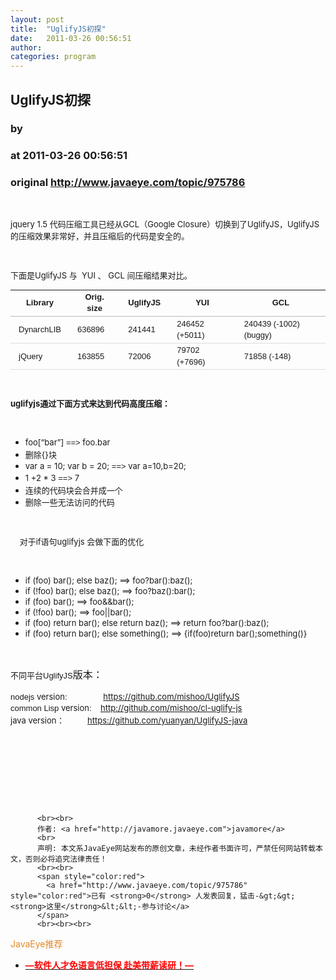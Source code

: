 ```yaml
---
layout: post
title:  "UglifyJS初探"
date:   2011-03-26 00:56:51
author: 
categories: program
---
```


## UglifyJS初探
### by 
### at 2011-03-26 00:56:51
### original <http://www.javaeye.com/topic/975786>

<p><span style="font-size:small"><span style="font-size:small"><br></span></span></p>
<p><span style="font-size:small"><span style="font-size:small">jquery 1.5 代码压缩工具已经从GCL（Google Closure）切换到了UglifyJS，UglifyJS的压缩效果非常好，并且压缩后的代码是安全的。</span></span></p>
<p><span style="font-size:small"><span style="font-size:small"><br></span></span></p>
<p><span style="font-size:small"><span style="font-size:small">下面是UglifyJS 与  YUI 、 GCL 间压缩结果对比。</span></span></p>
<p><span style="font-family:helvetica,arial,freesans,clean,sans-serif;font-size:13px;line-height:18px"><span style="font-size:small">
<span style="font-size:small">
</span>
<table style="margin-top:1em!important;margin-right:0px!important;margin-bottom:1em!important;margin-left:0px!important;padding-top:0px;padding-right:0px;padding-bottom:0px;padding-left:0px;font-size:inherit;line-height:1.4em" border="0"><tbody style="margin-top:0px;margin-right:0px;margin-bottom:0px;margin-left:0px;padding-top:0px;padding-right:0px;padding-bottom:0px;padding-left:0px;line-height:1.4em">
<tr style="margin-top:0px;margin-right:0px;margin-bottom:0px;margin-left:0px;padding-top:0px;padding-right:0px;padding-bottom:0px;padding-left:0px;line-height:1.4em">
<th style="margin-top:0px;margin-right:0px;margin-bottom:0px;margin-left:0px;padding-top:0.2em!important;padding-right:1em!important;padding-bottom:0.2em!important;padding-left:1em!important;line-height:1.4em;border-bottom-width:1px!important;border-bottom-style:solid!important;border-bottom-color:#bbbbbb!important">Library</th>
<th style="margin-top:0px;margin-right:0px;margin-bottom:0px;margin-left:0px;padding-top:0.2em!important;padding-right:1em!important;padding-bottom:0.2em!important;padding-left:1em!important;line-height:1.4em;border-bottom-width:1px!important;border-bottom-style:solid!important;border-bottom-color:#bbbbbb!important">Orig. size</th>
<th style="margin-top:0px;margin-right:0px;margin-bottom:0px;margin-left:0px;padding-top:0.2em!important;padding-right:1em!important;padding-bottom:0.2em!important;padding-left:1em!important;line-height:1.4em;border-bottom-width:1px!important;border-bottom-style:solid!important;border-bottom-color:#bbbbbb!important">UglifyJS</th>
<th style="margin-top:0px;margin-right:0px;margin-bottom:0px;margin-left:0px;padding-top:0.2em!important;padding-right:1em!important;padding-bottom:0.2em!important;padding-left:1em!important;line-height:1.4em;border-bottom-width:1px!important;border-bottom-style:solid!important;border-bottom-color:#bbbbbb!important">YUI</th>
<th style="margin-top:0px;margin-right:0px;margin-bottom:0px;margin-left:0px;padding-top:0.2em!important;padding-right:1em!important;padding-bottom:0.2em!important;padding-left:1em!important;line-height:1.4em;border-bottom-width:1px!important;border-bottom-style:solid!important;border-bottom-color:#bbbbbb!important">GCL</th>
</tr>
<tr style="margin-top:0px;margin-right:0px;margin-bottom:0px;margin-left:0px;padding-top:0px;padding-right:0px;padding-bottom:0px;padding-left:0px;line-height:1.4em">
<td style="margin-top:0px;margin-right:0px;margin-bottom:0px;margin-left:0px;padding-top:0.2em!important;padding-right:1em!important;padding-bottom:0.2em!important;padding-left:1em!important;line-height:1.4em;border-bottom-width:1px!important;border-bottom-style:solid!important;border-bottom-color:#dddddd!important">DynarchLIB</td>
<td style="margin-top:0px;margin-right:0px;margin-bottom:0px;margin-left:0px;padding-top:0.2em!important;padding-right:1em!important;padding-bottom:0.2em!important;padding-left:1em!important;line-height:1.4em;border-bottom-width:1px!important;border-bottom-style:solid!important;border-bottom-color:#dddddd!important">636896</td>
<td style="margin-top:0px;margin-right:0px;margin-bottom:0px;margin-left:0px;padding-top:0.2em!important;padding-right:1em!important;padding-bottom:0.2em!important;padding-left:1em!important;line-height:1.4em;border-bottom-width:1px!important;border-bottom-style:solid!important;border-bottom-color:#dddddd!important">241441</td>
<td style="margin-top:0px;margin-right:0px;margin-bottom:0px;margin-left:0px;padding-top:0.2em!important;padding-right:1em!important;padding-bottom:0.2em!important;padding-left:1em!important;line-height:1.4em;border-bottom-width:1px!important;border-bottom-style:solid!important;border-bottom-color:#dddddd!important">246452 (+5011)</td>
<td style="margin-top:0px;margin-right:0px;margin-bottom:0px;margin-left:0px;padding-top:0.2em!important;padding-right:1em!important;padding-bottom:0.2em!important;padding-left:1em!important;line-height:1.4em;border-bottom-width:1px!important;border-bottom-style:solid!important;border-bottom-color:#dddddd!important">240439 (-1002) (buggy)</td>
</tr>
<tr style="margin-top:0px;margin-right:0px;margin-bottom:0px;margin-left:0px;padding-top:0px;padding-right:0px;padding-bottom:0px;padding-left:0px;line-height:1.4em">
<td style="margin-top:0px;margin-right:0px;margin-bottom:0px;margin-left:0px;padding-top:0.2em!important;padding-right:1em!important;padding-bottom:0.2em!important;padding-left:1em!important;line-height:1.4em;border-bottom-width:1px!important;border-bottom-style:solid!important;border-bottom-color:#dddddd!important">jQuery</td>
<td style="margin-top:0px;margin-right:0px;margin-bottom:0px;margin-left:0px;padding-top:0.2em!important;padding-right:1em!important;padding-bottom:0.2em!important;padding-left:1em!important;line-height:1.4em;border-bottom-width:1px!important;border-bottom-style:solid!important;border-bottom-color:#dddddd!important">163855</td>
<td style="margin-top:0px;margin-right:0px;margin-bottom:0px;margin-left:0px;padding-top:0.2em!important;padding-right:1em!important;padding-bottom:0.2em!important;padding-left:1em!important;line-height:1.4em;border-bottom-width:1px!important;border-bottom-style:solid!important;border-bottom-color:#dddddd!important">72006</td>
<td style="margin-top:0px;margin-right:0px;margin-bottom:0px;margin-left:0px;padding-top:0.2em!important;padding-right:1em!important;padding-bottom:0.2em!important;padding-left:1em!important;line-height:1.4em;border-bottom-width:1px!important;border-bottom-style:solid!important;border-bottom-color:#dddddd!important">79702 (+7696)</td>
<td style="margin-top:0px;margin-right:0px;margin-bottom:0px;margin-left:0px;padding-top:0.2em!important;padding-right:1em!important;padding-bottom:0.2em!important;padding-left:1em!important;line-height:1.4em;border-bottom-width:1px!important;border-bottom-style:solid!important;border-bottom-color:#dddddd!important">71858 (-148)</td>
</tr>
</tbody></table></span></span></p>
<p><span style="font-size:small"><span style="font-size:small"><br></span></span></p>
<p><strong><span style="font-size:small"><span style="font-size:small">uglifyjs通过下面方式来达到代码高度压缩：</span></span></strong></p>
<p><span style="font-size:small"><span style="font-size:small"><br></span></span></p>
<ul>
<li><span style="font-size:small"><span style="font-size:small">foo[“bar”] <span style="font-family:helvetica,arial,freesans,clean,sans-serif;font-size:13px;line-height:18px">==&gt;</span> foo.bar</span></span></li>
<li><span style="font-size:small"><span style="font-size:small">删除{}块</span></span></li>
<li><span style="font-size:small"><span style="font-size:small">var a = 10; var b = 20; <span style="font-family:helvetica,arial,freesans,clean,sans-serif;font-size:13px;line-height:18px">==&gt;</span> var a=10,b=20;</span></span></li>
<li><span style="font-size:small"><span style="font-size:small">1 +2 * 3 <span style="font-family:helvetica,arial,freesans,clean,sans-serif;font-size:13px;line-height:18px">==&gt;</span> 7</span></span></li>
<li><span style="font-size:small"><span style="font-size:small">连续的代码块会合并成一个</span></span></li>
<li><span style="font-size:small"><span style="font-size:small">删除一些无法访问的代码</span></span></li>
</ul>
<p><span style="font-size:small"><span style="font-size:small"><br></span></span></p>
<p><span style="font-size:small"><span style="font-size:small">    对于if语句uglifyjs 会做下面的优化</span></span></p>
<p><span style="font-size:small"><span style="font-size:small"><br></span></span></p>
<p>
</p>
<p>
</p>
<ul>
<li><span style="font-size:small">if (foo) bar(); else baz(); ==&gt; foo?bar():baz();</span></li>
<li><span style="font-size:small">if (!foo) bar(); else baz(); ==&gt; foo?baz():bar();</span></li>
<li><span style="font-size:small">if (foo) bar(); ==&gt; foo&amp;&amp;bar();</span></li>
<li><span style="font-size:small">if (!foo) bar(); ==&gt; foo||bar();</span></li>
<li><span style="font-size:small">if (foo) return bar(); else return baz(); ==&gt; return foo?bar():baz();</span></li>
<li><span style="font-size:small">if (foo) return bar(); else something(); ==&gt; {if(foo)return bar();something()}</span></li>
</ul>
<ul style="font-family:helvetica,arial,freesans,clean,sans-serif;line-height:18px"></ul>
<div style="font-family:helvetica,arial,freesans,clean,sans-serif;line-height:18px"><span style="font-size:small"><span style="font-size:small"><br></span></span></div>
<div style="font-family:helvetica,arial,freesans,clean,sans-serif;line-height:18px"><span style="font-size:small"><span style="font-size:small"><br></span></span></div>
<div>
<div>
<span style="font-size:small"><span style="font-family:helvetica,arial,freesans,clean,sans-serif;font-size:small"><span style="line-height:18px">不同平台UglifyJS</span></span><span style="font-family:helvetica,arial,freesans,clean,sans-serif;line-height:18px;font-size:medium">版本：</span>
</span>
</div>
<div><span style="font-size:small"><br></span></div>
<div>
<span style="font-size:small"><span style="font-size:small"><span style="font-family:helvetica,arial,freesans,clean,sans-serif;line-height:18px">nodejs </span>version<span style="font-family:helvetica,arial,freesans,clean,sans-serif;line-height:18px">:                </span></span><a href="https://github.com/mishoo/UglifyJS">https://github.com/mishoo/UglifyJS</a>
</span>
</div>
<div>
<span style="font-size:small"><span style="font-size:small"><span style="font-family:helvetica,arial,freesans,clean,sans-serif"><span style="line-height:18px">common Lisp </span></span>version<span style="font-family:helvetica,arial,freesans,clean,sans-serif;line-height:18px">:    </span></span><a href="http://github.com/mishoo/cl-uglify-js">http://github.com/mishoo/cl-uglify-js</a>
</span>
</div>
<div>
<span style="font-size:small"><span style="font-size:small">java version：          </span><a href="https://github.com/yuanyan/UglifyJS-java">https://github.com/yuanyan/UglifyJS-java</a> </span>
</div>
<div><span style="font-size:small"><br></span></div>
<div><span style="font-size:small"><br></span></div>
<div><span style="font-size:small"><br></span></div>
<div><span style="font-size:small"><br></span></div>
<div><span style="font-size:small"><span style="font-size:small"><br></span></span></div>
</div>
<div><span style="font-size:small"><span style="font-size:small"><br></span></span></div>
<p> </p>
          
          <br><br>
          作者: <a href="http://javamore.javaeye.com">javamore</a> 
          <br>
          声明: 本文系JavaEye网站发布的原创文章，未经作者书面许可，严禁任何网站转载本文，否则必将追究法律责任！
          <br><br>
          <span style="color:red">
            <a href="http://www.javaeye.com/topic/975786" style="color:red">已有 <strong>0</strong> 人发表回复，猛击-&gt;&gt;<strong>这里</strong>&lt;&lt;-参与讨论</a>
          </span>
          <br><br><br>
<span style="color:#e28822">JavaEye推荐</span>
<br>
<ul><li><a href="http://www.iteye.com/clicks/433"><span style="color:red;font-weight:bold">—软件人才免语言低担保 赴美带薪读研！— </span></a></li></ul>
<br><br><br>